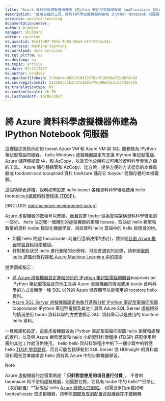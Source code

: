 ```yaml
---
title: "Azure 資料科學虛擬機器做為 IPython 筆記型電腦伺服器 aaaProvision |Microsoft 文件"
description: "使用支援的工具，將資料科學虛擬機器佈建為 IPython Notebook 伺服器。"
services: machine-learning
documentationcenter: 
author: bradsev
manager: jhubbard
editor: cgronlun
ms.assetid: 95e1fa87-794a-4d03-80a4-af4f3f3ac31e
ms.service: machine-learning
ms.workload: data-services
ms.tgt_pltfrm: na
ms.devlang: na
ms.topic: article
ms.date: 07/21/2017
ms.author: bradsev
ms.openlocfilehash: 7c0abcbcb822918332f76a9f16690a72b90f4b3d
ms.sourcegitcommit: 523283cc1b3c37c428e77850964dc1c33742c5f0
ms.translationtype: MT
ms.contentlocale: zh-TW
ms.lasthandoff: 10/06/2017
---
```

# <a name="provision-azure-data-science-virtual-machines-as-ipython-notebook-servers"></a>將 Azure 資料科學虛擬機器佈建為 IPython Notebook 伺服器
這裡描述係指示如何 tooset Azure VM 和 Azure VM 與 SQL 服務做為 IPython 筆記型電腦伺服器。 hello Windows 虛擬機器設定有支援 IPython 筆記型電腦、 Azure 儲存體總管 中，和 AzCopy，以及其他公用程式可用於資料科學專案之類的工具。 Azure 儲存體總管和 AzCopy，比方說，提供方便的方式從您的本機電腦或 toodownload tooupload 資料 tooAzure 儲存它 tooyour 從儲存體的本機電腦。 

這個功能表連結，說明如何設定 hello tooset 各種資料科學環境使用 hello tootopics[小組資料科學程序 (TDSP)](data-science-process-overview.md)。

[!INCLUDE [data-science-environment-setup](../../includes/cap-setup-environments.md)]

Azure 虛擬機器的數種可以佈建，而且設定 toobe 做為雲端架構資料科學環境的一部分。 hello 決定哪一個類別的虛擬機器的相關 toouse，取決於 hello 類型和數量的資料 toobe 模型化機器學習，與該資料 hello 雲端中的 hello 目標目的地。 

* 如需 hello 問題 tooconsider 時進行這項決策的指引，請參閱[計劃 Azure 機器學習資料科學環境](machine-learning-data-science-plan-your-environment.md)。 
* 針對某些狀況 hello 進行進階的分析時，可能會遇到的目錄，請參閱[案例 hello 進階分析程序和 Azure Machine Learning 中的技術](machine-learning-data-science-plan-sample-scenarios.md)

提供兩組指示：

* [將 Azure 虛擬機器設定進階分析的 IPython 筆記型電腦伺服器](machine-learning-data-science-setup-virtual-machine.md)tooprovision IPython 筆記型電腦及其他工具與 Azure 虛擬機器的情況使用 toodo 資料科學的方式會顯示一種 SQL 以外的 Azure 儲存體可以是使用的 toostore hello 資料。
* [Azure SQL Server 虛擬機器設定為執行進階分析 IPython 筆記型電腦伺服器](machine-learning-data-science-setup-sql-server-virtual-machine.md)tooprovision IPython 筆記型電腦及其他工具與 Azure SQL Server 虛擬機器的情況使用 toodo 資料科學的方式會顯示 SQL 資料庫可以是使用的 toostore hello 資料。

一旦佈建和設定，這些虛擬機器做為 IPython 筆記型電腦伺服器 hello 瀏覽和處理的資料，以及與 Azure 機器學習和 hello 小組資料科學程序 (TDSP) 搭配使用所需的其他工作就可供使用。 hello hello 資料科學程序中的下一個步驟中的對應 hello [TDSP 學習路徑](https://azure.microsoft.com/documentation/learning-paths/cortana-analytics-process/)，而且可能包括移動到 SQL Server 或 HDInsight 的資料處理和範例並準備學習 hello 資料與 Azure 中的步驟機器學習。

> [!NOTE]
> Azure 虛擬機器的定價策略是「 **只針對您使用的項目進行付費**」。 不會的 tooensure 時不使用虛擬機器，則需要付費，它具有 toobe 中的 hello**已停止 （取消配置）**狀態從 hello [Azure 傳統入口網站](http://manage.windowsazure.com/)。 如需逐步指示或如何 toodeallocate 您虛擬機器，請參閱[關閉及取消配置虛擬機器在不使用時](machine-learning-data-science-setup-virtual-machine.md#shutdown)
> 
> 

